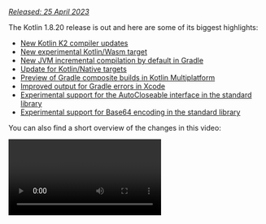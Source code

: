 [//]: # (title: What's new in Kotlin 1.8.20)

_[Released: 25 April 2023](releases.md#release-details)_

The Kotlin 1.8.20 release is out and here are some of its biggest highlights:

* [New Kotlin K2 compiler updates](#new-kotlin-k2-compiler-updates)
* [New experimental Kotlin/Wasm target](#new-kotlin-wasm-target)
* [New JVM incremental compilation by default in Gradle](#new-jvm-incremental-compilation-by-default-in-gradle)
* [Update for Kotlin/Native targets](#update-for-kotlin-native-targets)
* [Preview of Gradle composite builds in Kotlin Multiplatform](#preview-of-gradle-composite-builds-support-in-kotlin-multiplatform)
* [Improved output for Gradle errors in Xcode](#improved-output-for-gradle-errors-in-xcode)
* [Experimental support for the AutoCloseable interface in the standard library](#support-for-the-autocloseable-interface)
* [Experimental support for Base64 encoding in the standard library](#support-for-base64-encoding)

You can also find a short overview of the changes in this video:

<video href="R1JpkpPzyBU" title="What's new in Kotlin 1.8.20"/>

## IDE support

The Kotlin plugins that support 1.8.20 are available for:

| IDE            | Supported versions            |
|----------------|-------------------------------|
| IntelliJ IDEA  | 2022.2.x, 2022.3.x,  2023.1.x |
| Android Studio | Flamingo (222)                |

> To download Kotlin artifacts and dependencies properly, [configure Gradle settings](#configure-gradle-settings)
> to use the Maven Central repository.
>
{type="warning"}

## New Kotlin K2 compiler updates

The Kotlin team continues to stabilize the K2 compiler. As mentioned in
the [Kotlin 1.7.0 announcement](whatsnew17.md#new-kotlin-k2-compiler-for-the-jvm-in-alpha), it's still in **Alpha**.
This release introduces further improvements on the road to [K2 Beta](https://youtrack.jetbrains.com/issue/KT-52604).

Starting with this 1.8.20 release, the Kotlin K2 compiler:

* Has a preview version of the serialization plugin.
* Provides Alpha support for the [JS IR compiler](js-ir-compiler.md).
* Introduces the future release of
  the [new language version, Kotlin 2.0](https://blog.jetbrains.com/kotlin/2023/02/k2-kotlin-2-0/).

Learn more about the new compiler and its benefits in the following videos:

* [What Everyone Must Know About The NEW Kotlin K2 Compiler](https://www.youtube.com/watch?v=iTdJJq_LyoY)
* [The New Kotlin K2 Compiler: Expert Review](https://www.youtube.com/watch?v=db19VFLZqJM)

### How to enable the Kotlin K2 compiler

To enable and test the Kotlin K2 compiler, use the new language version with the following compiler option:

```bash
-language-version 2.0
```

You can specify it in your `build.gradle(.kts)` file:

```kotlin
kotlin {
   sourceSets.all {
       languageSettings {
           languageVersion = "2.0"
       }
   }
}
```

The previous `-Xuse-k2` compiler option has been deprecated.

> The Alpha version of the new K2 compiler only works with JVM and JS IR projects.
> It doesn't support Kotlin/Native or any of the multiplatform projects yet.
>
{type="warning"}

### Leave your feedback on the new K2 compiler

We would appreciate any feedback you may have!

* Provide your feedback directly to K2 developers on Kotlin
  Slack – [get an invite](https://surveys.jetbrains.com/s3/kotlin-slack-sign-up?_gl=1*ju6cbn*_ga*MTA3MTk5NDkzMC4xNjQ2MDY3MDU4*_ga_9J976DJZ68*MTY1ODMzNzA3OS4xMDAuMS4xNjU4MzQwODEwLjYw)
  and join the [#k2-early-adopters](https://kotlinlang.slack.com/archives/C03PK0PE257) channel.
* Report any problems you faced with the new K2 compiler
  on [our issue tracker](https://kotl.in/issue).
* [Enable the **Send usage statistics** option](https://www.jetbrains.com/help/idea/settings-usage-statistics.html) to
  allow JetBrains to collect anonymous data about K2 usage.

## Language

As Kotlin continues to evolve, we're introducing preview versions for new language features in 1.8.20:

* [A modern and performant replacement of the Enum class values function](#a-modern-and-performant-replacement-of-the-enum-class-values-function)
* [Data objects for symmetry with data classes](#preview-of-data-objects-for-symmetry-with-data-classes)
* [Lifting restrictions on secondary constructors with bodies in inline classes](#preview-of-lifting-restriction-on-secondary-constructors-with-bodies-in-inline-classes)

### A modern and performant replacement of the Enum class values function

> This feature is [Experimental](components-stability.md#stability-levels-explained).
> It may be dropped or changed at any time. Opt-in is required (see details below). Use it only for evaluation purposes.
> We would appreciate your feedback on it in [YouTrack](https://kotl.in/issue).
>
{type="warning"}

Enum classes have a synthetic `values()` function, which returns an array of defined enum constants. However, using an
array can lead to [hidden performance issues](https://github.com/Kotlin/KEEP/blob/master/proposals/enum-entries.md#examples-of-performance-issues)
in Kotlin and Java. In addition, most of the APIs use collections, which require eventual conversion. To fix these
problems, we've introduced the `entries` property for Enum classes, which should be used instead of the `values()`
function. When called, the `entries` property returns a pre-allocated immutable list of defined enum constants.

> The `values()` function is still supported, but we recommend that you use the `entries` property
> instead.
>
{type="tip"}

```kotlin
enum class Color(val colorName: String, val rgb: String) {
    RED("Red", "#FF0000"),
    ORANGE("Orange", "#FF7F00"),
    YELLOW("Yellow", "#FFFF00")
}

@OptIn(ExperimentalStdlibApi::class)
fun findByRgb(rgb: String): Color? = Color.entries.find { it.rgb == rgb }
```
{validate="false"}

#### How to enable the entries property

To try this feature out, opt in with `@OptIn(ExperimentalStdlibApi)` and enable the `-language-version 1.9` compiler
option. In a Gradle project, you can do so by adding the following to your `build.gradle(.kts)` file:

<tabs group="build-script">
<tab title="Kotlin" group-key="kotlin">

```kotlin
tasks
    .withType<org.jetbrains.kotlin.gradle.tasks.KotlinCompilationTask<*>>()
    .configureEach {
        compilerOptions
            .languageVersion
            .set(
                org.jetbrains.kotlin.gradle.dsl.KotlinVersion.KOTLIN_1_9
            )
    }
```

</tab>
<tab title="Groovy" group-key="groovy">

```groovy
tasks
    .withType(org.jetbrains.kotlin.gradle.tasks.KotlinCompilationTask.class)
    .configureEach {
        compilerOptions.languageVersion =
            org.jetbrains.kotlin.gradle.dsl.KotlinVersion.KOTLIN_1_9
    }
```

</tab>
</tabs>

> Starting with IntelliJ IDEA 2023.1, if you have opted in to this feature, the appropriate IDE
> inspection will notify you about converting from `values()` to `entries` and offer a quick-fix.
>
{type="tip"}

For more information on the proposal, see the [KEEP note](https://github.com/Kotlin/KEEP/blob/master/proposals/enum-entries.md).

### Preview of data objects for symmetry with data classes

Data objects allow you to declare objects with singleton semantics and a clean `toString()` representation. In this
snippet, you can see how adding the `data` keyword to an object declaration improves the readability of its `toString()`
output:

```kotlin
package org.example
object MyObject
data object MyDataObject

fun main() {
    println(MyObject) // org.example.MyObject@1f32e575
    println(MyDataObject) // MyDataObject
}
```

Especially for `sealed` hierarchies (like a `sealed class` or `sealed interface` hierarchy), `data objects` are an
excellent fit because they can be used conveniently alongside `data class` declarations. In this snippet,
declaring `EndOfFile` as a `data object` instead of a plain `object` means that it will get a pretty `toString` without
the need to override it manually. This maintains symmetry with the accompanying data class definitions.

```kotlin
sealed interface ReadResult
data class Number(val number: Int) : ReadResult
data class Text(val text: String) : ReadResult
data object EndOfFile : ReadResult

fun main() {
    println(Number(7)) // Number(number=7)
    println(EndOfFile) // EndOfFile
}
```

#### Semantics of data objects

Since their first preview version in [Kotlin 1.7.20](whatsnew1720.md#improved-string-representations-for-singletons-and-sealed-class-hierarchies-with-data-objects),
the semantics of data objects have been refined. The compiler now automatically generates a number of convenience
functions for them:

##### toString

The `toString()` function of a data object returns the simple name of the object:

```kotlin
data object MyDataObject {
    val x: Int = 3
}

fun main() {
    println(MyDataObject) // MyDataObject
}
```

##### equals and hashCode

The `equals()` function for a `data object` ensures that all objects that have the type of your `data object` are
considered equal. In most cases, you will only have a single instance of your data object at runtime (after all,
a `data object` declares a singleton). However, in the edge case where another object of the same type is generated at
runtime (for example, via platform reflection through `java.lang.reflect`, or by using a JVM serialization library that
uses this API under the hood), this ensures that the objects are treated as equal.

Make sure to only compare `data objects` structurally (using the `==` operator) and never by reference (the `===`
operator). This helps avoid pitfalls when more than one instance of a data object exists at runtime. The following
snippet illustrates this specific edge case:

```kotlin
import java.lang.reflect.Constructor

data object MySingleton

fun main() {
    val evilTwin = createInstanceViaReflection()

    println(MySingleton) // MySingleton
    println(evilTwin) // MySingleton

    // Even when a library forcefully creates a second instance of MySingleton, its `equals` method returns true:
    println(MySingleton == evilTwin) // true

    // Do not compare data objects via ===.
    println(MySingleton === evilTwin) // false
}

fun createInstanceViaReflection(): MySingleton {
    // Kotlin reflection does not permit the instantiation of data objects.
    // This creates a new MySingleton instance "by force" (i.e., Java platform reflection)
    // Don't do this yourself!
    return (MySingleton.javaClass.declaredConstructors[0].apply { isAccessible = true } as Constructor<MySingleton>).newInstance()
}
```

The behavior of the generated `hashCode()` function is consistent with that of the `equals()` function, so that all
runtime instances of a `data object` have the same hash code.

##### No copy and componentN functions for data objects

While `data object` and `data class` declarations are often used together and have some similarities, there are some
functions that are not generated for a `data object`:

Because a `data object` declaration is intended to be used as a singleton object, no `copy()` function is generated.
The singleton pattern restricts the instantiation of a class to a single instance, and allowing copies of the instance to be
created would violate that restriction.

Also, unlike a `data class`, a `data object` does not have any data properties. Since attempting to destructure such an
object would not make sense, no `componentN()` functions are generated.

We would appreciate your feedback on this feature in [YouTrack](https://youtrack.jetbrains.com/issue/KT-4107).

#### How to enable the data objects preview

To try this feature out, enable the `-language-version 1.9` compiler option. In a Gradle project, you can do so by
adding the following to your `build.gradle(.kts)` file:

<tabs group="build-script">
<tab title="Kotlin" group-key="kotlin">

```kotlin
tasks
    .withType<org.jetbrains.kotlin.gradle.tasks.KotlinCompilationTask<*>>()
    .configureEach {
        compilerOptions
            .languageVersion
            .set(
                org.jetbrains.kotlin.gradle.dsl.KotlinVersion.KOTLIN_1_9
            )
    }
```

</tab>
<tab title="Groovy" group-key="groovy">

```groovy
tasks
    .withType(org.jetbrains.kotlin.gradle.tasks.KotlinCompilationTask.class)
    .configureEach {
        compilerOptions.languageVersion =
            org.jetbrains.kotlin.gradle.dsl.KotlinVersion.KOTLIN_1_9
    }
```

</tab>
</tabs>

### Preview of lifting restriction on secondary constructors with bodies in inline classes

> This feature is [Experimental](components-stability.md#stability-levels-explained). It may be dropped or changed at any time.
> Opt-in is required (see details below). Use it only for evaluation purposes. We would appreciate your feedback on it in [YouTrack](https://kotl.in/issue).
>
{type="warning"}

Kotlin 1.8.20 lifts restrictions on the use of secondary constructors with bodies
in [inline classes](inline-classes.md).

Inline classes used to allow only a public primary constructor without `init` blocks or secondary constructors to have
clear initialization semantics. As a result, it was impossible to encapsulate underlying values or create an inline
class that would represent some constrained values.

These issues were fixed when Kotlin 1.4.30 lifted restrictions on `init` blocks. Now we're taking it a step further and
allowing secondary constructors with bodies in preview mode:

```kotlin
@JvmInline
value class Person(private val fullName: String) {
    // Allowed since Kotlin 1.4.30:
    init { 
        check(fullName.isNotBlank()) {
            "Full name shouldn't be empty"
        }
    }

    // Preview available since Kotlin 1.8.20:
    constructor(name: String, lastName: String) : this("$name $lastName") {
        check(lastName.isNotBlank()) {
            "Last name shouldn't be empty"
        }
    }
}
```

#### How to enable secondary constructors with bodies

To try this feature out, enable the `-language-version 1.9` compiler option. In a Gradle project, you can do so by
adding the following to your `build.gradle(.kts)`:

<tabs group="build-script">
<tab title="Kotlin" group-key="kotlin">

```kotlin
tasks
    .withType<org.jetbrains.kotlin.gradle.tasks.KotlinCompilationTask<*>>()
    .configureEach {
        compilerOptions
            .languageVersion
            .set(
                org.jetbrains.kotlin.gradle.dsl.KotlinVersion.KOTLIN_1_9
            )
    }
```

</tab>
<tab title="Groovy" group-key="groovy">

```groovy
tasks
    .withType(org.jetbrains.kotlin.gradle.tasks.KotlinCompilationTask.class)
    .configureEach {
        compilerOptions.languageVersion =
            org.jetbrains.kotlin.gradle.dsl.KotlinVersion.KOTLIN_1_9
    }
```

</tab>
</tabs>


We encourage you to try this feature out and submit all reports in [YouTrack](https://kotl.in/issue) to help us make it
the default in Kotlin 1.9.0.

Learn more about the development of Kotlin inline classes in [this KEEP](https://github.com/Kotlin/KEEP/blob/master/proposals/inline-classes.md).

## New Kotlin/Wasm target

Kotlin/Wasm (Kotlin WebAssembly) goes [Experimental](components-stability.md#stability-levels-explained) in this
release. The Kotlin team finds [WebAssembly](https://webassembly.org/) to be a promising technology and wants to find
better ways for you to use it and get all of the benefits of Kotlin.

WebAssembly binary format is independent of the platform because it runs using its own virtual machine. Almost all modern
browsers already support WebAssembly 1.0. To set up the environment to run WebAssembly, you only need to enable an
experimental garbage collection mode that Kotlin/Wasm targets. You can find detailed instructions
here: [How to enable Kotlin/Wasm](#how-to-enable-kotlin-wasm).

We want to highlight the following advantages of the new Kotlin/Wasm target:

* Faster compilation speed compared to the `wasm32` Kotlin/Native target, since Kotlin/Wasm doesn't have to use LLVM.
* Easier interoperability with JS and integration with browsers compared to the `wasm32` target, thanks to the [Wasm garbage collection](https://github.com/WebAssembly/gc).
* Potentially faster application startup compared to Kotlin/JS and JavaScript because Wasm has a compact and
  easy-to-parse bytecode.
* Improved application runtime performance compared to Kotlin/JS and JavaScript because Wasm is a statically typed language.

Starting with the 1.8.20 release, you can use Kotlin/Wasm in your experimental projects.
We provide the Kotlin standard library (`stdlib`) and test library (`kotlin.test`) for Kotlin/Wasm out of the box.
IDE support will be added in future releases.

[Learn more about Kotlin/Wasm in this YouTube video](https://www.youtube.com/watch?v=-pqz9sKXatw).

### How to enable Kotlin/Wasm

To enable and test Kotlin/Wasm, update your `build.gradle.kts` file:

```kotlin
plugins {
    kotlin("multiplatform") version "1.8.20"
}

kotlin {
    wasm {
        binaries.executable()
        browser {
        }
    }
    sourceSets {
        val commonMain by getting
        val commonTest by getting {
            dependencies {
                implementation(kotlin("test"))
            }
        }
        val wasmMain by getting
        val wasmTest by getting
    }
}
```

> Check out the [GitHub repository with Kotlin/Wasm examples](https://github.com/Kotlin/kotlin-wasm-examples).
>
{type="tip"}

To run a Kotlin/Wasm project, you need to update the settings of the target environment:

<tabs>
<tab title="Chrome">

* For version 109:

  Run the application with the `--js-flags=--experimental-wasm-gc` command line argument.

* For version 110 or later:

    1. Go to `chrome://flags/#enable-webassembly-garbage-collection` in your browser.
    2. Enable **WebAssembly Garbage Collection**.
    3. Relaunch your browser.

</tab>
<tab title="Firefox">

For version 109 or later:

1. Go to `about:config` in your browser.
2. Enable `javascript.options.wasm_function_references` and `javascript.options.wasm_gc` options.
3. Relaunch your browser.

</tab>
<tab title="Edge">

For version 109 or later:

Run the application with the `--js-flags=--experimental-wasm-gc` command line argument.

</tab>
</tabs>

### Leave your feedback on Kotlin/Wasm

We would appreciate any feedback you may have!

* Provide your feedback directly to developers in Kotlin Slack – [get an invite](https://surveys.jetbrains.com/s3/kotlin-slack-sign-up?_gl=1*ju6cbn*_ga*MTA3MTk5NDkzMC4xNjQ2MDY3MDU4*_ga_9J976DJZ68*MTY1ODMzNzA3OS4xMDAuMS4xNjU4MzQwODEwLjYw)
  and join the [#webassembly](https://kotlinlang.slack.com/archives/CDFP59223) channel.
* Report any problems you faced with Kotlin/Wasm on [this YouTrack issue](https://youtrack.jetbrains.com/issue/KT-56492).

## Kotlin/JVM

Kotlin 1.8.20 introduces a [preview of Java synthetic property references](#preview-of-java-synthetic-property-references)
and [support for the JVM IR backend in the kapt stub generating task by default](#support-for-the-jvm-ir-backend-in-kapt-stub-generating-task-by-default).

### Preview of Java synthetic property references

> This feature is [Experimental](components-stability.md#stability-levels-explained).
> It may be dropped or changed at any time. Use it only for evaluation purposes.
> We would appreciate your feedback on it in [YouTrack](https://kotl.in/issue).
>
{type="warning"}

Kotlin 1.8.20 introduces the ability to create references to Java synthetic properties, for example, for such Java code:

```java
public class Person {
    private String name;
    private int age;

    public Person(String name, int age) {
        this.name = name;
        this.age = age;
    }

    public String getName() {
        return name;
    }

    public int getAge() {
        return age;
    }
}
```

Kotlin has always allowed you to write `person.age`, where `age` is a synthetic property.
Now, you can also create references to `Person::age` and `person::age`. All the same works for `name`, as well.

```kotlin
val persons = listOf(Person("Jack", 11), Person("Sofie", 12), Person("Peter", 11))
    persons
        // Call a reference to Java synthetic property:
        .sortedBy(Person::age)
        // Call Java getter via the Kotlin property syntax:
        .forEach { person -> println(person.name) }
```
{validate="false"}

#### How to enable Java synthetic property references

To try this feature out, enable the `-language-version 1.9` compiler option.
In a Gradle project, you can do so by adding the following to your `build.gradle(.kts)`:

<tabs group="build-script">
<tab title="Kotlin" group-key="kotlin">

```kotlin
tasks
    .withType<org.jetbrains.kotlin.gradle.tasks.KotlinCompilationTask<*>>()
    .configureEach {
        compilerOptions
            .languageVersion
            .set(
                org.jetbrains.kotlin.gradle.dsl.KotlinVersion.KOTLIN_1_9
            )
    }
```

</tab>
<tab title="Groovy" group-key="groovy">

```groovy
tasks
    .withType(org.jetbrains.kotlin.gradle.tasks.KotlinCompilationTask.class)
    .configureEach {
        compilerOptions.languageVersion =
            org.jetbrains.kotlin.gradle.dsl.KotlinVersion.KOTLIN_1_9
    }
```

</tab>
</tabs>

### Support for the JVM IR backend in kapt stub generating task by default

In Kotlin 1.7.20, we introduced [support for the JVM IR backend in the kapt stub generating task](whatsnew1720.md#support-for-the-jvm-ir-backend-in-kapt-stub-generating-task). Starting with this release, this support works by default. You no longer need to specify `kapt.use.jvm.ir=true` in your `gradle.properties` to enable it.
We would appreciate your feedback on this feature in [YouTrack](https://youtrack.jetbrains.com/issue/KT-49682).

## Kotlin/Native

Kotlin 1.8.20 includes changes to supported Kotlin/Native targets, interoperability with Objective-C, and improvements to the CocoaPods Gradle plugin, among other updates:

* [Update for Kotlin/Native targets](#update-for-kotlin-native-targets)
* [Deprecation of the legacy memory manager](#deprecation-of-the-legacy-memory-manager)
* [Support for Objective-C headers with @import directives](#support-for-objective-c-headers-with-import-directives)
* [Support for link-only mode in the Cocoapods Gradle plugin](#support-for-the-link-only-mode-in-cocoapods-gradle-plugin)
* [Import Objective-C extensions as class members in UIKit](#import-objective-c-extensions-as-class-members-in-uikit)
* [Reimplementation of compiler cache management in the compiler](#reimplementation-of-compiler-cache-management-in-the-compiler)
* [Deprecation of `useLibraries()` in Cocoapods Gradle plugin](#deprecation-of-uselibraries-in-cocoapods-gradle-plugin)
  
### Update for Kotlin/Native targets
  
The Kotlin team decided to revisit the list of targets supported by Kotlin/Native, split them into tiers,
and deprecate some of them starting with Kotlin 1.8.20. See the [Kotlin/Native target support](native-target-support.md)
section for the full list of supported and deprecated targets.

The following targets have been deprecated with Kotlin 1.8.20 and will be removed in 1.9.20:

* `iosArm32`
* `watchosX86`
* `wasm32`
* `mingwX86`
* `linuxArm32Hfp`
* `linuxMips32`
* `linuxMipsel32`

As for the remaining targets, there are now three tiers of support depending on how well a target is supported and
tested in the Kotlin/Native compiler. A target can be moved to a different tier. For example, we'll do our best to
provide full support for `iosArm64` in the future, as it is important
for [Kotlin Multiplatform](multiplatform-get-started.md).

If you're a library author, these target tiers can help you decide which targets to test on CI tools and which ones to
skip. The Kotlin team will use the same approach when developing official Kotlin libraries,
like [kotlinx.coroutines](coroutines-guide.md).

Check out our [blog post](https://blog.jetbrains.com/kotlin/2023/02/update-regarding-kotlin-native-targets/) to learn
more about the reasons for these changes.

### Deprecation of the legacy memory manager

Starting with 1.8.20, the legacy memory manager is deprecated and will be removed in 1.9.20.
The [new memory manager](native-memory-manager.md) was enabled by default in 1.7.20 and has been receiving further
stability updates and performance improvements.

If you're still using the legacy memory manager, remove the `kotlin.native.binary.memoryModel=strict` option from
your `gradle.properties` and follow our [Migration guide](native-migration-guide.md) to make the necessary changes.

The new memory manager doesn't support the `wasm32` target. This target is also
deprecated [starting with this release](#update-for-kotlin-native-targets) and will be removed in 1.9.20.

### Support for Objective-C headers with @import directives

> This feature is [Experimental](components-stability.md#stability-levels-explained).
> It may be dropped or changed at any time. Opt-in is required (see details below). Use it only for evaluation purposes.
> We would appreciate your feedback on it in [YouTrack](https://kotl.in/issue).
>
{type="warning"}

Kotlin/Native can now import Objective-C headers with `@import` directives. This feature is useful for consuming Swift
libraries that have auto-generated Objective-C headers or classes of CocoaPods dependencies written in Swift.

Previously, the cinterop tool failed to analyze headers that depended on Objective-C modules via the `@import`
directive. The reason was that it lacked support for the `-fmodules` option.

Starting with Kotlin 1.8.20, you can use Objective-C headers with `@import`. To do so, pass the `-fmodules` option to
the compiler in the definition file as `compilerOpts`. If you use [CocoaPods integration](native-cocoapods.md), specify
the cinterop option in the configuration block of the `pod()` function like this:

```kotlin
kotlin {
    ios()

    cocoapods {
        summary = "CocoaPods test library"
        homepage = "https://github.com/JetBrains/kotlin"

        ios.deploymentTarget = "13.5"

        pod("PodName") {
            extraOpts = listOf("-compiler-option", "-fmodules")
        }
    }
}
```

This was a [highly awaited feature](https://youtrack.jetbrains.com/issue/KT-39120), and we welcome your feedback about it in [YouTrack](https://kotl.in/issue) to help us make it the default in future releases.

### Support for the link-only mode in Cocoapods Gradle plugin

With Kotlin 1.8.20, you can use Pod dependencies with dynamic frameworks only for linking,
without generating cinterop bindings. This may come in handy when cinterop bindings are already generated.

Consider a project with 2 modules, a library and an app. The library depends on a Pod but doesn't produce a framework,
only a `.klib`. The app depends on the library and produces a dynamic framework.
In this case, you need to link this framework with the Pods that the library depends on,
but you don't need cinterop bindings because they are already generated for the library.

To enable the feature, use the `linkOnly` option or a builder property when adding a dependency on a Pod:

```kotlin
cocoapods {
    summary = "CocoaPods test library"
    homepage = "https://github.com/JetBrains/kotlin"

    pod("Alamofire", linkOnly = true) {
        version = "5.7.0"
    }
}
```

> If you use this option with static frameworks, it will remove the Pod dependency entirely because Pods are not used
> for static framework linking.
>
{type="note"}

### Import Objective-C extensions as class members in UIKit

Since Xcode 14.1, some methods from Objective-C classes have been moved to category members. That led to the generation
of a different Kotlin API, and these methods were imported as Kotlin extensions instead of methods.

You may have experienced issues resulting from this when overriding methods using UIKit. For example, it became
impossible to override `drawRect()` or `layoutSubviews()` methods when subclassing a UIVIew in Kotlin.

Since 1.8.20, category members that are declared in the same headers as NSView and UIView classes are imported as
members of these classes. This means that the methods subclassing from NSView and UIView can be easily overridden, like
any other method.

If everything goes well, we're planning to enable this behavior by default for all of the Objective-C classes.

### Reimplementation of compiler cache management in the compiler

To speed up the evolution of compiler caches, we've moved compiler cache management from the Kotlin Gradle plugin to the
Kotlin/Native compiler. This unblocks work on several important improvements, including those to do with compilation
times and compiler cache flexibility.

If you encounter some problem and need to return to the old behavior, use the `kotlin.native.cacheOrchestration=gradle`
Gradle property.

We would appreciate your feedback on this [in YouTrack](https://kotl.in/issue).

### Deprecation of useLibraries() in Cocoapods Gradle plugin

Kotlin 1.8.20 starts the deprecation cycle of the `useLibraries()` function used in
the [CocoaPods integration](native-cocoapods.md) for static libraries.

We introduced the `useLibraries()` function to allow dependencies on Pods containing static libraries. With time, this
case has become very rare. Most of the Pods are distributed by sources, and Objective-C frameworks or XCFrameworks are a
common choice for binary distribution.

Since this function is unpopular and it creates issues that complicate the development of the Kotlin CocoaPods Gradle
plugin, we've decided to deprecate it.

For more information on frameworks and XCFrameworks, see [Build final native binaries](multiplatform-build-native-binaries.md).

## Kotlin Multiplatform

Kotlin 1.8.20 strives to improve the developer experience with the following updates to Kotlin Multiplatform:

* [New approach for setting up source set hierarchy](#new-approach-to-source-set-hierarchy)
* [Preview of Gradle composite builds support in Kotlin Multiplatform](#preview-of-gradle-composite-builds-support-in-kotlin-multiplatform)
* [Improved output for Gradle errors in Xcode](#improved-output-for-gradle-errors-in-xcode)

### New approach to source set hierarchy

> The new approach to source set hierarchy is [Experimental](components-stability.md#stability-levels-explained).
> It may be changed in future Kotlin releases without prior notice. Opt-in is required (see the details below).
> We would appreciate your feedback in [YouTrack](https://kotl.in/issue).
>
{type="warning"}

Kotlin 1.8.20 offers a new way of setting up source set hierarchy in your multiplatform projects − the default target
hierarchy. The new approach is intended to replace target shortcuts like `ios`, which have their [design flaws](#why-replace-shortcuts).

The idea behind the default target hierarchy is simple: You explicitly declare all the targets to which your project
compiles, and the Kotlin Gradle plugin automatically creates shared source sets based on the specified targets.

#### Set up your project

Consider this example of a simple multiplatform mobile app:

```kotlin
@OptIn(ExperimentalKotlinGradlePluginApi::class)
kotlin {
    // Enable the default target hierarchy:
    targetHierarchy.default()

    android()
    iosArm64()
    iosSimulatorArm64()
}
```

You can think of the default target hierarchy as a template for all possible targets and their shared source sets. When
you declare the final targets `android`, `iosArm64`, and `iosSimulatorArm64` in your code, the Kotlin Gradle plugin
finds suitable shared source sets from the template and creates them for you. The resulting hierarchy looks like this:

![An example of using the default target hierarchy](default-hierarchy-example.svg){thumbnail="true" width="350" thumbnail-same-file="true"}

Green source sets are actually created and present in the project, while gray ones from the default template are
ignored. As you can see, the Kotlin Gradle plugin hasn't created the `watchos` source set, for example, because there
are no watchOS targets in the project.

If you add a watchOS target, such as `watchosArm64`, the `watchos` source set is created, and the code from
the `apple`, `native`, and `common` source sets is compiled to `watchosArm64`, as well.

You can find the complete scheme for the default target hierarchy in the [documentation](multiplatform-hierarchy.md#default-hierarchy-template).

> In this example, the `apple` and `native` source sets compile only to the `iosArm64` and `iosSimulatorArm64` targets.
> Therefore, despite their names, they have access to the full iOS API.
> This might be counter-intuitive for source sets like `native`, as you may expect that only APIs available on all
> native targets are accessible in this source set. This behavior may change in the future.
>
{type="note"}

#### Why replace shortcuts {initial-collapse-state="collapsed"}

Creating source sets hierarchies can be verbose, error-prone, and unfriendly for beginners. Our previous solution was to
introduce shortcuts like `ios` that create a part of the hierarchy for you. However, working with shortcuts proved they
have a big design flaw: they're difficult to change.

Take the `ios` shortcut, for example. It creates only the `iosArm64` and `iosX64` targets, which can be confusing and
may lead to issues when working on an M1-based host that requires the `iosSimulatorArm64` target as well. However,
adding the `iosSimulatorArm64` target can be a very disruptive change for user projects:

* All dependencies used in the `iosMain` source set have to support the `iosSimulatorArm64` target; otherwise, the
  dependency resolution fails.
* Some native APIs used in `iosMain` may disappear when adding a new target (though this is unlikely in the case
  of `iosSimulatorArm64`).
* In some cases, such as when writing a small pet project on your Intel-based MacBook, you might not even need this
  change.

It became clear that shortcuts didn't solve the problem of configuring hierarchies, which is why we stopped adding new
shortcuts at some point.

The default target hierarchy may look similar to shortcuts at first glance, but they have a crucial distinction: **users
have to explicitly specify the set of targets**. This set defines how your project is compiled and published and how it
participates in dependency resolution. Since this set is fixed, changes to the default configuration from the Kotlin
Gradle plugin should cause significantly less distress in the ecosystem, and it will be much easier to provide
tooling-assisted migration.

#### How to enable the default hierarchy

This new feature is [Experimental](components-stability.md#stability-levels-explained). For Kotlin Gradle build scripts,
you need to opt in with `@OptIn(ExperimentalKotlinGradlePluginApi::class)`.

For more information, see [Hierarchical project structure](multiplatform-hierarchy.md#default-hierarchy-template).

#### Leave feedback

This is a significant change to multiplatform projects. We would appreciate your [feedback](https://kotl.in/issue) to
help make it even better.

### Preview of Gradle composite builds support in Kotlin Multiplatform

> This feature has been supported in Gradle builds since Kotlin Gradle Plugin 1.8.20. For IDE support, use IntelliJ IDEA
> 2023.1 Beta 2 (231.8109.2) or later and the Kotlin Gradle plugin 1.8.20 with any Kotlin IDE plugin.
>
{type="note"}

Starting with 1.8.20, Kotlin Multiplatform supports [Gradle composite builds](https://docs.gradle.org/current/userguide/composite_builds.html).
Composite builds allow you to include builds of separate projects or parts of the same project into a single build.

Due to some technical challenges, using Gradle composite builds with Kotlin Multiplatform was only partially supported.
Kotlin 1.8.20 contains a preview of the improved support that should work with a larger variety of projects.
To try it out, add the following option to your `gradle.properties`:

```none
kotlin.mpp.import.enableKgpDependencyResolution=true
```

This option enables a preview of the new import mode. Besides the support for composite builds, it provides a smoother
import experience in multiplatform projects, as we've included major bug fixes and improvements to make the import more
stable.

#### Known issues

It's still a preview version that needs further stabilization, and you might encounter some issues with import along the
way. Here are some known issues we're planning to fix before the final release of Kotlin 1.8.20:

* There's no Kotlin 1.8.20 plugin available for IntelliJ IDEA 2023.1 EAP yet. Despite that, you can still set the Kotlin
  Gradle plugin version to 1.8.20 and try out composite builds in this IDE.
* If your projects include builds with a specified `rootProject.name`, composite builds may fail to resolve the Kotlin metadata.
  For the workaround and details, see this [Youtrack issue](https://youtrack.jetbrains.com/issue/KT-56536).

We encourage you to try it out and submit all reports on [YouTrack](https://kotl.in/issue) to help us make it the
default in Kotlin 1.9.0.

### Improved output for Gradle errors in Xcode

If you had issues building your multiplatform projects in Xcode, you might have encountered a "Command
PhaseScriptExecution failed with a nonzero exit code" error.
This message signals that the Gradle invocation has failed, but it's not very helpful when trying to detect the problem.

Starting with Kotlin 1.8.20, Xcode can parse the output from the Kotlin/Native compiler. Furthermore, in case the
Gradle build fails, you'll see an additional error message from the root cause exception in Xcode. In most cases,
it'll help to identify the root problem.

![Improved output for Gradle errors in Xcode](xcode-gradle-output.png){width=700}

The new behavior is enabled by default for the standard Gradle tasks for Xcode integration,
like `embedAndSignAppleFrameworkForXcode` that can connect the iOS framework from your multiplatform project to the iOS
application in Xcode. It can also be enabled (or disabled) with the `kotlin.native.useXcodeMessageStyle` Gradle property.

## Kotlin/JavaScript

Kotlin 1.8.20 changes the ways TypeScript definitions can be generated. It also includes a change designed to improve
your debugging experience:

* [Removal of Dukat integration from the Gradle plugin](#removal-of-dukat-integration-from-gradle-plugin)
* [Kotlin variable and function names in source maps](#kotlin-variable-and-function-names-in-source-maps)
* [Opt in for generation of TypeScript definition files](#opt-in-for-generation-of-typescript-definition-files)

### Removal of Dukat integration from Gradle plugin

In Kotlin 1.8.20, we've removed our [Experimental](components-stability.md#stability-levels-explained) Dukat
integration from the Kotlin/JavaScript Gradle plugin. The Dukat integration supported the automatic conversion of
TypeScript declaration files (`.d.ts`) into Kotlin external declarations.

You can still convert TypeScript declaration files (`.d.ts`) into Kotlin external declarations by using
our [Dukat tool](https://github.com/Kotlin/dukat) instead.

> The Dukat tool is [Experimental](components-stability.md#stability-levels-explained).
> It may be dropped or changed at any time.
>
{type="warning"}

### Kotlin variable and function names in source maps

To help with debugging, we've introduced the ability to add the names that you declared in Kotlin code for variables and
functions into your source maps. Prior to 1.8.20, these weren't available in source maps, so in the debugger, you always
saw the variable and function names of the generated JavaScript.

You can configure what is added by using `sourceMapNamesPolicy` in your Gradle file `build.gradle.kts`, or
the `-source-map-names-policy` compiler option. The table below lists the possible settings:

| Setting                 | Description                                                   | Example output                    |
|-------------------------|---------------------------------------------------------------|-----------------------------------|
| `simple-names`          | Variable names and simple function names are added. (Default) | `main`                            |
| `fully-qualified-names` | Variable names and fully qualified function names are added.  | `com.example.kjs.playground.main` |
| `no`                    | No variable or function names are added.                      | N/A                               |

See below for an example configuration in a `build.gradle.kts` file:

```kotlin
tasks.withType<org.jetbrains.kotlin.gradle.tasks.Kotlin2JsCompile>().configureEach {
    compilercompileOptions.sourceMapNamesPolicy.set(org.jetbrains.kotlin.gradle.dsl.JsSourceMapNamesPolicy.SOURCE_MAP_NAMES_POLICY_FQ_NAMES) // or SOURCE_MAP_NAMES_POLICY_NO, or SOURCE_MAP_NAMES_POLICY_SIMPLE_NAMES
}
```
{validate="false"}

Debugging tools like those provided in Chromium-based browsers can pick up the original Kotlin names from your source
map to improve the readability of your stack trace. Happy debugging!

> The addition of variable and function names in source maps is [Experimental](components-stability.md#stability-levels-explained).
> It may be dropped or changed at any time.
>
{type="warning"}

### Opt in for generation of TypeScript definition files

Previously, if you had a project that produced executable files (`binaries.executable()`), the Kotlin/JS IR compiler
collected any top-level declarations marked with `@JsExport` and automatically generated TypeScript definitions in
a `.d.ts` file.

As this isn't useful for every project, we've changed the behavior in Kotlin 1.8.20. If you want to generate TypeScript
definitions, you have to explicitly configure this in your Gradle build file. Add `generateTypeScriptDefinitions()` to
your `build.gradle.kts.file` in the [`js` section](js-project-setup.md#execution-environments). For example:

```kotlin
kotlin {
    js {
        binaries.executable()
        browser {
        }
        generateTypeScriptDefinitions()
    }
}
```
{validate="false"}

> The generation of TypeScript definitions (`d.ts`)
> is [Experimental](components-stability.md#stability-levels-explained). It may be dropped or changed at any time.
>
{type="warning"}

## Gradle

Kotlin 1.8.20 is fully compatible with Gradle 6.8 through 7.6 except for some [special cases in the Multiplatform plugin](https://youtrack.jetbrains.com/issue/KT-55751).
You can also use Gradle versions up to the latest Gradle release, but if you do,
keep in mind that you might encounter deprecation warnings or some new Gradle features might not work.

This version brings the following changes:

* [New alignment of Gradle plugins' versions](#new-gradle-plugins-versions-alignment)
* [New JVM incremental compilation by default in Gradle](#new-jvm-incremental-compilation-by-default-in-gradle)
* [Precise backup of compilation tasks' outputs](#precise-backup-of-compilation-tasks-outputs)
* [Lazy Kotlin/JVM task creation for all Gradle versions](#lazy-kotlin-jvm-tasks-creation-for-all-gradle-versions)
* [Non-default location of compile tasks' destinationDirectory](#non-default-location-of-compile-tasks-destinationdirectory)
* [Ability to opt-out from reporting compiler arguments to an HTTP statistics service](#ability-to-opt-out-from-reporting-compiler-arguments-to-an-http-statistics-service)

### New Gradle plugins versions alignment

Gradle provides a way to ensure dependencies that must work together are always [aligned in their versions](https://docs.gradle.org/current/userguide/dependency_version_alignment.html#aligning_versions_natively_with_gradle).
Kotlin 1.8.20 adopted this approach, too. It works by default so that you don't need to change or update your
configuration to enable it. In addition, you no longer need to resort to [this workaround for resolving Kotlin Gradle plugins' transitive dependencies](whatsnew18.md#resolution-of-kotlin-gradle-plugins-transitive-dependencies).

We would appreciate your feedback on this feature in [YouTrack](https://youtrack.jetbrains.com/issue/KT-54691).

### New JVM incremental compilation by default in Gradle

The new approach to incremental compilation, which [has been available since Kotlin 1.7.0](whatsnew17.md#a-new-approach-to-incremental-compilation),
now works by default. You no longer need to specify `kotlin.incremental.useClasspathSnapshot=true` in your `gradle.properties` to
enable it.

We would appreciate your feedback on this. You can [file an issue](https://kotl.in/issue) in YouTrack.

### Precise backup of compilation tasks' outputs

> Precise backup of compilation tasks' outputs is [Experimental](components-stability.md#stability-levels-explained).
> To use it, add `kotlin.compiler.preciseCompilationResultsBackup=true` to `gradle.properties`.
> We would appreciate your feedback on it in [YouTrack](https://kotl.in/issue/experimental-ic-optimizations).
>
{type="warning"}

Starting with Kotlin 1.8.20, you can enable precise backup, whereby only those classes that Kotlin recompiles in
the [incremental compilation](gradle-compilation-and-caches.md#incremental-compilation) will be backed up.
Both full and precise backups help to run builds incrementally again after compilation errors. Precise backup also saves
build time compared to full backup. Full backup may take **noticeable** build time in large projects or if many tasks are
making backups, especially if a project is located on a slow HDD.

This optimization is Experimental. You can enable it by adding the `kotlin.compiler.preciseCompilationResultsBackup`
Gradle property to the `gradle.properties` file:

```none
kotlin.compiler.preciseCompilationResultsBackup=true
```

#### Example of precise backup usage in JetBrains {initial-collapse-state="collapsed"}

In the following charts, you can see examples of using precise backup compared to full backup:

![Comparison of full and precise backups](comparison-of-full-and-precise-backups.png){width=700}

The first and second charts show how precise backup in the Kotlin project affects building the Kotlin Gradle plugin:

1. After making a small [ABI](https://en.wikipedia.org/wiki/Application_binary_interface) change – adding a new public
   method – to a module that lots of modules depend on.
2. After making a small non-ABI change – adding a private function – to a module that no other modules depend on.

The third chart shows how precise backup in the [Space](https://www.jetbrains.com/space/) project affects building a web
frontend after a small non-ABI change – adding a private function – to a Kotlin/JS module that lots of modules depend
on.

These measurements were performed on a computer with the Apple M1 Max CPU; different computers will yield slightly
different results. The factors affecting performance include but are not limited to:

* How warm the [Kotlin daemon](gradle-compilation-and-caches.md#the-kotlin-daemon-and-how-to-use-it-with-gradle) and
  the [Gradle daemon](https://docs.gradle.org/current/userguide/gradle_daemon.html) are.
* How fast or slow the disk is.
* The CPU model and how busy it is.
* Which modules are affected by the changes and how big these modules are.
* Whether the changes are ABI or non-ABI.

#### Evaluating optimizations with build reports {initial-collapse-state="collapsed"}

To estimate the impact of the optimization on your computer for your project and your scenarios,
you can use [Kotlin build reports](gradle-compilation-and-caches.md#build-reports).
Enable reports in the text file format by adding the following property to your `gradle.properties` file:

```none
kotlin.build.report.output=file
```

Here is an example of a relevant part of the report before enabling precise backup:

```none
Task ':kotlin-gradle-plugin:compileCommonKotlin' finished in 0.59 s
<...>
Time metrics:
 Total Gradle task time: 0.59 s
 Task action before worker execution: 0.24 s
  Backup output: 0.22 s // Pay attention to this number 
<...>
```

And here is an example of a relevant part of the report after enabling precise backup:

```none
Task ':kotlin-gradle-plugin:compileCommonKotlin' finished in 0.46 s
<...>
Time metrics:
 Total Gradle task time: 0.46 s
 Task action before worker execution: 0.07 s
  Backup output: 0.05 s // The time has reduced
 Run compilation in Gradle worker: 0.32 s
  Clear jar cache: 0.00 s
  Precise backup output: 0.00 s // Related to precise backup
  Cleaning up the backup stash: 0.00 s // Related to precise backup
<...>
```

### Lazy Kotlin/JVM tasks creation for all Gradle versions

For projects with the `org.jetbrains.kotlin.gradle.jvm` plugin on Gradle 7.3+, the Kotlin Gradle plugin no longer
creates and configures the task `compileKotlin` eagerly. On lower Gradle versions, it simply registers all the tasks and
doesn't configure them on a dry run. The same behavior is now in place when using Gradle 7.3+.

### Non-default location of compile tasks' destinationDirectory

Update your build script with some additional code if you do one of the following:

* Override the Kotlin/JVM `KotlinJvmCompile`/`KotlinCompile` task's `destinationDirectory` location.
* Use a deprecated Kotlin/JS/Non-IR [variant](gradle-plugin-variants.md) and override the `Kotlin2JsCompile`
  task's `destinationDirectory`.

You need to explicitly add `sourceSets.main.kotlin.classesDirectories` to `sourceSets.main.outputs` in your JAR file:

```groovy
tasks.jar(type: Jar) {
    from sourceSets.main.outputs
    from sourceSets.main.kotlin.classesDirectories
}
```

### Ability to opt-out from reporting compiler arguments to an HTTP statistics service

You can now control whether the Kotlin Gradle plugin should include compiler arguments in HTTP [build reports](gradle-compilation-and-caches.md#build-reports).
Sometimes, you might not need the plugin to report these arguments.  If a project contains many modules,
its compiler arguments in the report can be very heavy and not that helpful. There is now a way to disable it and thus save memory.
In your `gradle.properties` or `local.properties`, use the `kotlin.build.report.include_compiler_arguments=(true|false)` property.

We would appreciate your feedback on this feature on [YouTrack](https://youtrack.jetbrains.com/issue/KT-55323/).

## Standard library

Kotlin 1.8.20 adds a variety of new features, including some that are particularly useful for Kotlin/Native development:

* [Support for the AutoCloseable interface](#support-for-the-autocloseable-interface)
* [Support for Base64 encoding and decoding](#support-for-base64-encoding)
* [Support for @Volatile in Kotlin/Native](#support-for-volatile-in-kotlin-native)
* [Bug fix for stack overflow when using regex in Kotlin/Native](#bug-fix-for-stack-overflow-when-using-regex-in-kotlin-native)

### Support for the AutoCloseable interface

> The new `AutoCloseable` interface is [Experimental](components-stability.md#stability-levels-explained), and to use it
> you need to opt in with `@OptIn(ExperimentalStdlibApi::class)` or the compiler argument `-opt-in=kotlin.ExperimentalStdlibApi`.
>

{type="warning"}

The `AutoCloseable` interface has been added to the common standard library so that you can use one common interface for
all libraries to close resources. In Kotlin/JVM, the `AutoCloseable` interface is an alias
for [`java.lang.AutoClosable`](https://docs.oracle.com/javase/8/docs/api/java/lang/AutoCloseable.html).

In addition, the extension function `use()` is now included, which executes a given block function on the selected
resource and then closes it down correctly, whether an exception is thrown or not.

There is no public class in the common standard library that implements the `AutoCloseable` interface. In the example
below, we define the `XMLWriter` interface and assume that there is a resource that implements it. For example, this
resource could be a class that opens a file, writes XML content, and then closes it.

```kotlin
interface XMLWriter : AutoCloseable {
    fun document(encoding: String, version: String, content: XMLWriter.() -> Unit)
    fun element(name: String, content: XMLWriter.() -> Unit)
    fun attribute(name: String, value: String)
    fun text(value: String)
}

fun writeBooksTo(writer: XMLWriter) {
    writer.use { xml ->
        xml.document(encoding = "UTF-8", version = "1.0") {
            element("bookstore") {
                element("book") {
                    attribute("category", "fiction")
                    element("title") { text("Harry Potter and the Prisoner of Azkaban") }
                    element("author") { text("J. K. Rowling") }
                    element("year") { text("1999") }
                    element("price") { text("29.99") }
                }
                element("book") {
                    attribute("category", "programming")
                    element("title") { text("Kotlin in Action") }
                    element("author") { text("Dmitry Jemerov") }
                    element("author") { text("Svetlana Isakova") }
                    element("year") { text("2017") }
                    element("price") { text("25.19") }
                }
            }
        }
    }
}
```
{validate="false"}

### Support for Base64 encoding

> The new encoding and decoding functionality is [Experimental](components-stability.md#stability-levels-explained),
> and to use it, you need to opt in with `@OptIn(ExperimentalEncodingApi::class)` or the
> compiler argument `-opt-in=kotlin.io.encoding.ExperimentalEncodingApi`.
>
{type="warning"}

We've added support for Base64 encoding and decoding. We provide 3 class instances, each using different encoding
schemes and displaying different behaviors. Use the `Base64.Default` instance for the standard [Base64 encoding scheme](https://www.rfc-editor.org/rfc/rfc4648#section-4).

Use the `Base64.UrlSafe` instance for the ["URL and Filename safe"](https://www.rfc-editor.org/rfc/rfc4648#section-5)
encoding scheme.

Use the `Base64.Mime` instance for the [MIME](https://www.rfc-editor.org/rfc/rfc2045#section-6.8) encoding scheme. When
you use the `Base64.Mime` instance, all encoding functions insert a line separator every 76 characters. In the case of
decoding, any illegal characters are skipped and don't throw an exception.

> The `Base64.Default` instance is the companion object of the `Base64` class. As a result, you can call its functions
> via `Base64.encode()` and  `Base64.decode()` instead of `Base64.Default.encode()` and `Base64.Default.decode()`.
>
{type="tip"}

```kotlin
val foBytes = "fo".map { it.code.toByte() }.toByteArray()
Base64.Default.encode(foBytes) // "Zm8="
// Alternatively:
// Base64.encode(foBytes)

val foobarBytes = "foobar".map { it.code.toByte() }.toByteArray()
Base64.UrlSafe.encode(foobarBytes) // "Zm9vYmFy"

Base64.Default.decode("Zm8=") // foBytes
// Alternatively:
// Base64.decode("Zm8=")

Base64.UrlSafe.decode("Zm9vYmFy") // foobarBytes
```
{validate="false"}

You can use additional functions to encode or decode bytes into an existing buffer, as well as to append the encoding
result to a provided `Appendable` type object.

In Kotlin/JVM, we've also added the extension functions `encodingWith()` and `decodingWith()` to enable you to perform
Base64 encoding and decoding with input and output streams.

### Support for @Volatile in Kotlin/Native

> `@Volatile` in Kotlin/Native is [Experimental](components-stability.md#stability-levels-explained).
> It may be dropped or changed at any time. Opt-in is required (see details below).
> Use it only for evaluation purposes. We would appreciate your feedback on it in [YouTrack](https://kotl.in/issue).
>
{type="warning"}

If you annotate a `var` property with `@Volatile`, then the backing field is marked so that any reads or writes to this
field are atomic, and writes are always made visible to other threads.

Prior to 1.8.20, the [`kotlin.jvm.Volatile` annotation](https://kotlinlang.org/api/latest/jvm/stdlib/kotlin.jvm/-volatile/)
was available in the common standard library. However, this annotation is only effective in the JVM.
If you use it in Kotlin/Native, it is ignored, which can lead to errors.

In 1.8.20, we've introduced a common annotation, `kotlin.concurrent.Volatile`, that you can use in both the JVM and
Kotlin/Native.

#### How to enable

To try this feature out, opt in with `@OptIn(ExperimentalStdlibApi)` and enable the `-language-version 1.9` compiler
option. In a Gradle project, you can do so by adding the following to your `build.gradle(.kts)` file:

<tabs group="build-script">
<tab title="Kotlin" group-key="kotlin">

```kotlin
tasks
    .withType<org.jetbrains.kotlin.gradle.tasks.KotlinCompilationTask<*>>()
    .configureEach {
        compilerOptions
            .languageVersion
            .set(
                org.jetbrains.kotlin.gradle.dsl.KotlinVersion.KOTLIN_1_9
            )
    }
```

</tab>
<tab title="Groovy" group-key="groovy">

```groovy
tasks
    .withType(org.jetbrains.kotlin.gradle.tasks.KotlinCompilationTask.class)
    .configureEach {
        compilerOptions.languageVersion =
            org.jetbrains.kotlin.gradle.dsl.KotlinVersion.KOTLIN_1_9
    }
```

</tab>
</tabs>

### Bug fix for stack overflow when using regex in Kotlin/Native

In previous versions of Kotlin, a crash could occur if your regex input contained a large number of characters,
even when the regex pattern was very simple. In 1.8.20, this issue has been resolved.
For more information, see [KT-46211](https://youtrack.jetbrains.com/issue/KT-46211).

## Serialization updates

Kotlin 1.8.20 comes with [Alpha support for the Kotlin K2 compiler](#prototype-serialization-compiler-plugin-for-kotlin-k2-compiler)
and [prohibits serializer customization via companion object](#prohibit-implicit-serializer-customization-via-companion-object).

### Prototype serialization compiler plugin for Kotlin K2 compiler

> Support for the serialization compiler plugin for K2 is in
> [Alpha](components-stability.md#stability-levels-explained). To use it,
> [enable the Kotlin K2 compiler](#how-to-enable-the-kotlin-k2-compiler).
>
{type="warning"}

Starting with 1.8.20, the serialization compiler plugin works with the Kotlin K2 compiler.
Give it a try and [share your feedback with us](#leave-your-feedback-on-the-new-k2-compiler)!

### Prohibit implicit serializer customization via companion object

Currently, it is possible to declare a class as serializable with the `@Serializable` annotation and, at the same time,
declare a custom serializer with the `@Serializer` annotation on its companion object.

For example:

```kotlin
import kotlinx.serialization.*

@Serializable
class Foo(val a: Int) {
    @Serializer(Foo::class)
    companion object {
        // Custom implementation of KSerializer<Foo>
    }
}
```

In this case, it's not clear from the `@Serializable` annotation which serializer is used. In actual fact, class `Foo`
has a custom serializer.

To prevent this kind of confusion, in Kotlin 1.8.20 we've introduced a compiler warning for when this scenario is
detected. The warning includes a possible migration path to resolve this issue.

If you use such constructs in your code, we recommend updating them to the below:

```kotlin
import kotlinx.serialization.*

@Serializable(Foo.Companion::class)
class Foo(val a: Int) {
    // Doesn't matter if you use @Serializer(Foo::class) or not
    companion object: KSerializer<Foo> {
        // Custom implementation of KSerializer<Foo>
    }
}
```

With this approach, it is clear that the `Foo` class uses the custom serializer declared in the companion object. For
more information, see our [YouTrack ticket](https://youtrack.jetbrains.com/issue/KT-54441).

> In Kotlin 2.0, we plan to promote the compile warning to a compiler error. We recommend
> that you migrate your code if you see this warning.
>
{type="tip"}

## Documentation updates

The Kotlin documentation has received some notable changes:

* [Get started with Spring Boot and Kotlin](jvm-get-started-spring-boot.md) – create a simple application with a
  database and learn more about the features of Spring Boot and Kotlin.
* [Scope functions](scope-functions.md) – learn how to simplify your code with useful scope functions from the standard
  library.
* [CocoaPods integration](native-cocoapods.md) – set up an environment to work with CocoaPods.

## Install Kotlin 1.8.20

### Check the IDE version

[IntelliJ IDEA](https://www.jetbrains.com/idea/download/) 2022.2 and 2022.3 automatically suggest updating the Kotlin
plugin to version 1.8.20. IntelliJ IDEA 2023.1 has the built-in Kotlin plugin 1.8.20.

Android Studio Flamingo (222) and Giraffe (223) will support Kotlin 1.8.20 in the next releases.

The new command-line compiler is available for download on
the [GitHub release page](https://github.com/JetBrains/kotlin/releases/tag/v1.8.20).

### Configure Gradle settings

To download Kotlin artifacts and dependencies properly, update your `settings.gradle(.kts)` file
to use the Maven Central repository:

```kotlin
pluginManagement {
    repositories {
        mavenCentral()
        gradlePluginPortal()
    }
}
```

If the repository is not specified, Gradle uses the sunset JCenter repository that could lead to issues with Kotlin artifacts.
